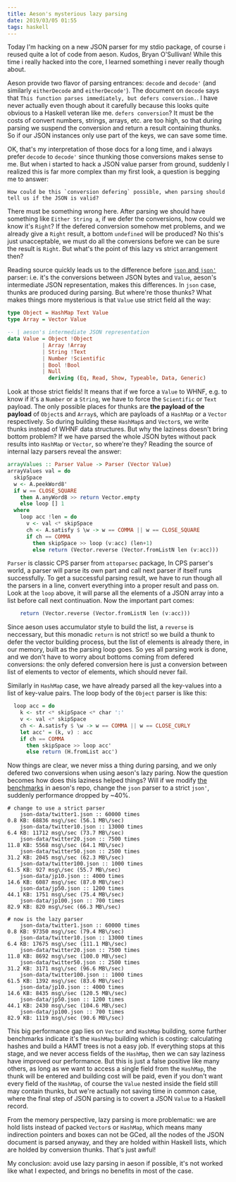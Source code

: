 ```yaml
---
title: Aeson's mysterious lazy parsing
date: 2019/03/05 01:55
tags: haskell
---
```


Today I'm hacking on a new JSON parser for my stdio package, of course i reused quite a lot of code from aeson. Kudos, Bryan O'Sullivan! While this time i really hacked into the core, I learned something i never really though about. 

Aeson provide two flavor of parsing entrances: `decode` and `decode'` (and similarly `eitherDecode` and `eitherDecode'`). The document on `decode` says that `This function parses immediately, but defers conversion.`. I have never actually even though about it carefully because this looks quite obvious to a Haskell veteran like me. `defers conversion`? It must be the costs of convert numbers, strings, arrays, etc. are too high, so that during parsing we suspend the conversion and return a result containing thunks. So if our JSON instances only use part of the keys, we can save some time.

OK, that's my interpretation of those docs for a long time, and i always prefer `decode` to `decode'` since thunking those conversions makes sense to me. But when i started to hack a JSON value parser from ground, suddenly I realized this is far more complex than my first look, a question is begging me to answer:

    How could be this `conversion defering` possible, when parsing should tell us if the JSON is valid? 

There must be something wrong here. After parsing we should have something like `Either String a`, if we defer the conversions, how could we know it's `Right`? If the defered conversion somehow met problems, and we already give a `Right` result, a bottom `undefined` will be produced? No this's just unacceptable, we must do all the conversions before we can be sure the result is `Right`. But what's the point of this lazy vs strict arrangement then?

Reading source quickly leads us to the difference before [`json` and `json'`](https://github.com/bos/aeson/blob/master/Data/Aeson/Parser/Internal.hs#L78) parser: i.e. it's the conversions between JSON bytes and `Value`, aeson's intermediate JSON representation, makes this differences. In `json` case,  thunks are produced during parsing. But where're those thunks? What makes things more mysterious is that `Value` use strict field all the way:

```haskell
type Object = HashMap Text Value
type Array = Vector Value

-- | aeson's intermediate JSON representation
data Value = Object !Object
           | Array !Array
           | String !Text
           | Number !Scientific
           | Bool !Bool
           | Null
             deriving (Eq, Read, Show, Typeable, Data, Generic)
```

Look at those strict fields! It means that if we force a `Value` to WHNF, e.g. to know if it's a `Number` or a `String`, we have to force the `Scientific` or `Text` payload. The only possible places for thunks are **the payload of the payload** of `Object`s and `Array`s, which are payloads of a `HashMap` or a `Vector` respectively. So during building these `HashMap`s and `Vector`s, we write thunks instead of WHNF data structures. But why the laziness doesn't bring bottom problem? If we have parsed the whole JSON bytes without pack results into `HashMap` or `Vector`, so where're they? Reading the source of internal lazy parsers reveal the answer:

```haskell
arrayValues :: Parser Value -> Parser (Vector Value)
arrayValues val = do
  skipSpace
  w <- A.peekWord8'
  if w == CLOSE_SQUARE
    then A.anyWord8 >> return Vector.empty
    else loop [] 1
  where
    loop acc !len = do
      v <- val <* skipSpace
      ch <- A.satisfy $ \w -> w == COMMA || w == CLOSE_SQUARE
      if ch == COMMA
        then skipSpace >> loop (v:acc) (len+1)
        else return (Vector.reverse (Vector.fromListN len (v:acc)))
```

`Parser` is classic CPS parser from `attoparsec` package, In CPS parser's world, a parser will parse its own part and call next parser if itself runs successfully. To get a successful parsing result, we have to run though all the parsers in a line, convert everything into a proper result and pass on. Look at the `loop` above, it will parse all the elements of a JSON array into a list before call next continuation. Now the important part comes:

```haskell
    return (Vector.reverse (Vector.fromListN len (v:acc)))
```

Since aeson uses accumulator style to build the list, a `reverse` is neccessary, but this monadic `return` is not strict! so we build a thunk to defer the vector building process, but the list of elements is already there, in our memory, built as the parsing loop goes. So yes all parsing work is done, and we don't have to worry about bottoms coming from defered conversions: the only defered conversion here is just a conversion between list of elements to vector of elements, which should never fail.

Similarly in `HashMap` case, we have already parsed all the key-values into a list of key-value pairs. The loop body of the `Object` parser is like this:

```haskell
  loop acc = do
    k <- str <* skipSpace <* char ':'
    v <- val <* skipSpace
    ch <- A.satisfy $ \w -> w == COMMA || w == CLOSE_CURLY
    let acc' = (k, v) : acc
    if ch == COMMA
      then skipSpace >> loop acc'
      else return (H.fromList acc')
```

Now things are clear, we never miss a thing during parsing, and we only defered two conversions when using aeson's lazy paring. Now the question becomes how does this laziness helped things? Will if we modify [the benchmarks](https://github.com/bos/aeson/blob/master/benchmarks/AesonParse.hs#L30) in aeson's repo, change the `json` parser to a strict `json'`, suddenly performance dropped by ~40%.

```
# change to use a strict parser
    json-data/twitter1.json :: 60000 times
0.8 KB: 68836 msg\/sec (56.1 MB\/sec)
    json-data/twitter10.json :: 13000 times
6.4 KB: 11712 msg\/sec (73.7 MB\/sec)
    json-data/twitter20.json :: 7500 times
11.8 KB: 5568 msg\/sec (64.1 MB\/sec)
    json-data/twitter50.json :: 2500 times
31.2 KB: 2045 msg\/sec (62.3 MB\/sec)
    json-data/twitter100.json :: 1000 times
61.5 KB: 927 msg\/sec (55.7 MB\/sec)
    json-data/jp10.json :: 4000 times
14.6 KB: 6087 msg\/sec (87.0 MB\/sec)
    json-data/jp50.json :: 1200 times
44.1 KB: 1751 msg\/sec (75.4 MB\/sec)
    json-data/jp100.json :: 700 times
82.9 KB: 820 msg\/sec (66.3 MB\/sec)

# now is the lazy parser
    json-data/twitter1.json :: 60000 times
0.8 KB: 97350 msg\/sec (79.4 MB\/sec)
    json-data/twitter10.json :: 13000 times
6.4 KB: 17675 msg\/sec (111.1 MB\/sec)
    json-data/twitter20.json :: 7500 times
11.8 KB: 8692 msg\/sec (100.0 MB\/sec)
    json-data/twitter50.json :: 2500 times
31.2 KB: 3171 msg\/sec (96.6 MB\/sec)
    json-data/twitter100.json :: 1000 times
61.5 KB: 1392 msg\/sec (83.6 MB\/sec)
    json-data/jp10.json :: 4000 times
14.6 KB: 8435 msg\/sec (120.5 MB\/sec)
    json-data/jp50.json :: 1200 times
44.1 KB: 2430 msg\/sec (104.6 MB\/sec)
    json-data/jp100.json :: 700 times
82.9 KB: 1119 msg\/sec (90.6 MB\/sec)
```

This big performance gap lies on `Vector` and `HashMap` building, some further benchmarks indicate it's the `HashMap` building which is costing: calculating hashes and build a HAMT trees is not a easy job. If everything stops at this stage, and we never access fields of the `HashMap`, then we can say laziness have improved our performance. But this is just a false positive like many others, as long as we want to access a single field from the `HashMap`, the thunk will be entered and building cost will be paid, even if you don't want every field of the `HashMap`, of course the `Value` nested inside the field still may contain thunks, but we're actually not saving time in common case, where the final step of JSON parsing is to covert a JSON `Value` to a Haskell record. 

From the memory perspective, lazy parsing is more problematic: we are hold lists instead of packed `Vector`s or `HashMap`, which means many indirection pointers and boxes can not be GCed, all the nodes of the JSON document is parsed anyway, and they are holded within Haskell lists, which are holded by conversion thunks. That's just awful!

My conclusion: avoid use lazy parsing in aeson if possible, it's not worked like what I expected, and brings no benefits in most of the case.

